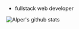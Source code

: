  - fullstack web developer


 ![Alper's github stats](https://github-readme-stats.vercel.app/api?username=Alperdec&show_icons=true&title_color=fff&icon_color=E77728&text_color=F4F4F8&bg_color=EDB230)
